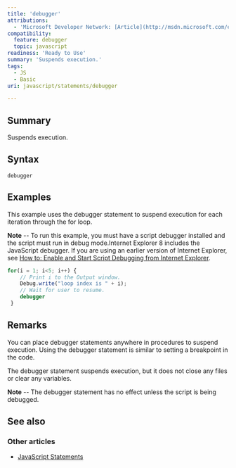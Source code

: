 ```yaml
---
title: 'debugger'
attributions:
  - 'Microsoft Developer Network: [Article](http://msdn.microsoft.com/en-us/library/ie/0bwt76sk(v=vs.94).aspx)'
compatibility:
  feature: debugger
  topic: javascript
readiness: 'Ready to Use'
summary: 'Suspends execution.'
tags:
  - JS
  - Basic
uri: javascript/statements/debugger

---
```

## Summary

Suspends execution.

## Syntax

    debugger

## Examples

This example uses the debugger statement to suspend execution for each iteration through the for loop.

**Note** -- To run this example, you must have a script debugger installed and the script must run in debug mode.Internet Explorer 8 includes the JavaScript debugger. If you are using an earlier version of Internet Explorer, see [How to: Enable and Start Script Debugging from Internet Explorer](http://go.microsoft.com/fwlink/?LinkId=133801).

``` js
for(i = 1; i<5; i++) {
    // Print i to the Output window.
    Debug.write("loop index is " + i);
    // Wait for user to resume.
    debugger
 }
```

## Remarks

You can place debugger statements anywhere in procedures to suspend execution. Using the debugger statement is similar to setting a breakpoint in the code.

The debugger statement suspends execution, but it does not close any files or clear any variables.

**Note** -- The debugger statement has no effect unless the script is being debugged.

## See also

### Other articles

-   [JavaScript Statements](/javascript/statements)

